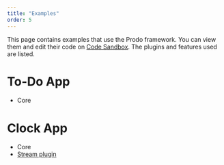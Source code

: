 ```yaml
---
title: "Examples"
order: 5
---
```


This page contains examples that use the Prodo framework. You can view them and
edit their code on [Code Sandbox](https://codesandbox.io). The plugins and
features used are listed.

# To-Do App

- Core

# Clock App

- Core
- [Stream plugin](/plugins/streams)
